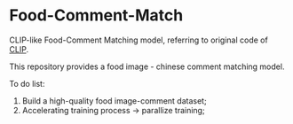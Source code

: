 # Food-Comment-Match
CLIP-like Food-Comment Matching model, referring to original code of [CLIP](https://github.com/openai/CLIP). 

This repository provides a food image - chinese comment matching model. 

To do list: 

1) Build a high-quality food image-comment dataset; 
2) Accelerating training process -> parallize training; 
